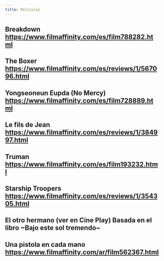 ```yaml
---
title: Películas
---
```


## Breakdown https://www.filmaffinity.com/es/film788282.html
## The Boxer https://www.filmaffinity.com/es/reviews/1/567096.html
## Yongseoneun Eupda (No Mercy)  https://www.filmaffinity.com/es/film728889.html
## Le fils de Jean https://www.filmaffinity.com/es/reviews/1/384997.html
## Truman https://www.filmaffinity.com/es/film193232.html
## Starship Troopers https://www.filmaffinity.com/es/reviews/1/354305.html
## El otro hermano (ver en Cine Play) Basada en el libro ~Bajo este sol tremendo~
## Una pistola en cada mano https://www.filmaffinity.com/ar/film562367.html
